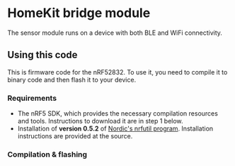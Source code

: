 # HomeKit bridge module
The sensor module runs on a device with both BLE and WiFi connectivity.

## Using this code
This is firmware code for the nRF52832. To use it, you need to compile it to binary code and then flash it to your device.

### Requirements
- The nRF5 SDK, which provides the necessary compilation resources and tools. Instructions to download it are in step 1 below.
- Installation of **version 0.5.2** of [Nordic's nrfutil program](https://github.com/NordicSemiconductor/pc-nrfutil). Installation instructions are provided at the source.

### Compilation & flashing